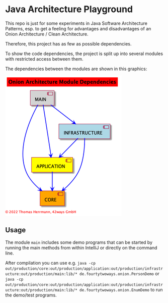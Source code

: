 # Java Architecture Playground

This repo is just for some experiments in Java Software Architecture Patterns, esp. to get a feeling
for advantages and disadvantages of an Onion Architecture / Clean Architecture.

Therefore, this project has as few as possible dependencies.

To show the code dependencies, the project is split up into several modules with restricted access between them.

The dependencies between the modules are shown in this graphics:

![Onion Architecture Module Dependencies](modules.png)

## Usage
The module `main` includes some demo programs that can be started by running
the main methods from within IntelliJ or directly on the command line.

After compilation you can use e.g.
```java -cp out/production/core:out/production/application:out/production/infrastructure:out/production/main:lib/* de.fourtytwoways.onion.PersonDemo```
or
```java -cp out/production/core:out/production/application:out/production/infrastructure:out/production/main:lib/* de.fourtytwoways.onion.EnumDemo```
to run the demo/test programs.
